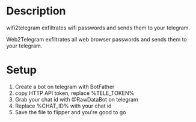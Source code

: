 # Description
  wifi2telegram exfiltrates wifi passwords and sends them to your telegram.
  
  Web2Telegram exfiltrates all web browser passwords and sends them to your telegram. 

# Setup
  1. Create a bot on telegram with BotFather
  2. copy HTTP API token, replace %TELE_TOKEN%
  3. Grab your chat id with @RawDataBot on telegram
  4. Replace %CHAT_ID% with your chat id
  5. Save the file to flipper and you're good to go
